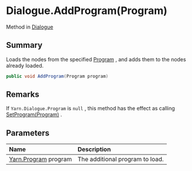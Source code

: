 # Dialogue.AddProgram(Program)

Method in [Dialogue](/api/csharp/yarn.dialogue.md)

## Summary


Loads the nodes from the specified  <a href="yarn.program.md">Program</a> , and
adds them to the nodes already loaded.


```csharp
public void AddProgram(Program program)
```

## Remarks


If  <code>Yarn.Dialogue.Program</code>  is  <code>null</code> , this method has
the effect as calling  <a href="yarn.dialogue.setprogram.md">SetProgram(Program)</a> .


## Parameters

|Name|Description|
|:---|:---|
|[Yarn.Program](/api/csharp/yarn.program.md) program|The additional program to load.|

